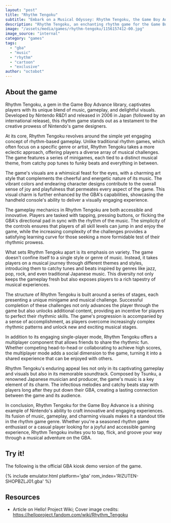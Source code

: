 ```yaml
---
layout: "post"
title: "Rhythm Tengoku"
subtitle: "Embark on a Musical Odyssey: Rhythm Tengoku, the Game Boy Advance Sensation!"
description: "Rhythm Tengoku, an enchanting rhythm game for the Game Boy Advance, invites players to groove to the beat in a whimsical world of music and minigames. Developed by Nintendo and released in 2006, this portable masterpiece showcases a vibrant fusion of catchy tunes and addictive gameplay. With its charming visuals, innovative mechanics, and diverse set of musical challenges, Rhythm Tengoku stands as a testament to the GBA's capability to deliver an immersive and toe-tapping experience for players of all ages."
image: "/assets/media/games/rhythm-tengoku/1156157412-00.jpg"
image_source: "internal"
category: "games"
tags:
  - "gba"
  - "music"
  - "rhythm"
  - "cartoon"
  - "exclusive"
author: "octobot"
---
```


## About the game

Rhythm Tengoku, a gem in the Game Boy Advance library, captivates players with its unique blend of music, gameplay, and delightful visuals. Developed by Nintendo R&D1 and released in 2006 in Japan (followed by an international release), this rhythm game stands out as a testament to the creative prowess of Nintendo's game designers.

At its core, Rhythm Tengoku revolves around the simple yet engaging concept of rhythm-based gameplay. Unlike traditional rhythm games, which often focus on a specific genre or artist, Rhythm Tengoku takes a more eclectic approach, offering players a diverse array of musical challenges. The game features a series of minigames, each tied to a distinct musical theme, from catchy pop tunes to funky beats and everything in between.

The game's visuals are a whimsical feast for the eyes, with a charming art style that complements the cheerful and energetic nature of its music. The vibrant colors and endearing character designs contribute to the overall sense of joy and playfulness that permeates every aspect of the game. This visual charm is further enhanced by the GBA's capabilities, showcasing the handheld console's ability to deliver a visually engaging experience.

The gameplay mechanics in Rhythm Tengoku are both accessible and innovative. Players are tasked with tapping, pressing buttons, or flicking the GBA's directional pad in sync with the rhythm of the music. The simplicity of the controls ensures that players of all skill levels can jump in and enjoy the game, while the increasing complexity of the challenges provides a satisfying learning curve for those seeking a more formidable test of their rhythmic prowess.

What sets Rhythm Tengoku apart is its emphasis on variety. The game doesn't confine itself to a single style or genre of music. Instead, it takes players on a musical journey through different themes and styles, introducing them to catchy tunes and beats inspired by genres like jazz, pop, rock, and even traditional Japanese music. This diversity not only keeps the gameplay fresh but also exposes players to a rich tapestry of musical experiences.

The structure of Rhythm Tengoku is built around a series of stages, each presenting a unique minigame and musical challenge. Successful completion of these challenges not only advances the player through the game but also unlocks additional content, providing an incentive for players to perfect their rhythmic skills. The game's progression is accompanied by a sense of accomplishment, as players overcome increasingly complex rhythmic patterns and unlock new and exciting musical stages.

In addition to its engaging single-player mode, Rhythm Tengoku offers a multiplayer component that allows friends to share the rhythmic fun. Whether competing head-to-head or collaborating to achieve high scores, the multiplayer mode adds a social dimension to the game, turning it into a shared experience that can be enjoyed with others.

Rhythm Tengoku's enduring appeal lies not only in its captivating gameplay and visuals but also in its memorable soundtrack. Composed by Tsunku, a renowned Japanese musician and producer, the game's music is a key element of its charm. The infectious melodies and catchy beats stay with players long after they put down their GBA, creating a lasting connection between the game and its audience.

In conclusion, Rhythm Tengoku for the Game Boy Advance is a shining example of Nintendo's ability to craft innovative and engaging experiences. Its fusion of music, gameplay, and charming visuals makes it a standout title in the rhythm game genre. Whether you're a seasoned rhythm game enthusiast or a casual player looking for a joyful and accessible gaming experience, Rhythm Tengoku invites you to tap, flick, and groove your way through a musical adventure on the GBA.

## Try it!

The following is the official GBA kiosk demo version of the game.

{% include emulator.html platform='gba' rom_index='RIZUTEN-SHOPBZLJ01.gba' %}

## Resources

* Article on Hello! Project Wiki; Cover image credits: <https://helloproject.fandom.com/wiki/Rhythm_Tengoku>
